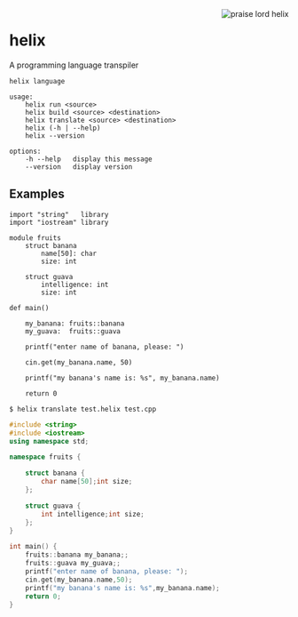 <img align="right" alt="praise lord helix" src="http://assets.pokemon.com/assets/cms2/img/pokedex/full/139.png">

# helix
A programming language transpiler

```
helix language

usage:
    helix run <source>
    helix build <source> <destination>
    helix translate <source> <destination>
    helix (-h | --help)
    helix --version

options:
    -h --help   display this message
    --version   display version
```

## Examples

```helix
import "string"   library
import "iostream" library

module fruits
	struct banana
		name[50]: char
		size: int

	struct guava
		intelligence: int
		size: int

def main()

	my_banana: fruits::banana
	my_guava:  fruits::guava

	printf("enter name of banana, please: ")

	cin.get(my_banana.name, 50)

	printf("my banana's name is: %s", my_banana.name)

	return 0
```

```
$ helix translate test.helix test.cpp
```

```cpp
#include <string>
#include <iostream>
using namespace std;

namespace fruits {

	struct banana {
		char name[50];int size;
	};

	struct guava {
		int intelligence;int size;
	};
}

int main() {
	fruits::banana my_banana;;
	fruits::guava my_guava;;
	printf("enter name of banana, please: ");
	cin.get(my_banana.name,50);
	printf("my banana's name is: %s",my_banana.name);
	return 0;
}
```
